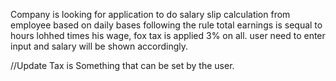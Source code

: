 Company is looking for application to do salary slip calculation from employee based on daily bases following
the rule total earnings is sequal to hours lohhed times his wage, fox tax is applied 3% on all. user need to
enter input and salary will be shown accordingly.


//Update
Tax is Something that can be set by the user.

